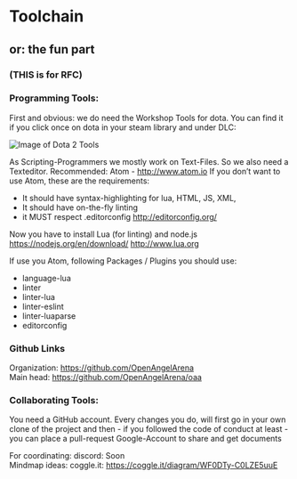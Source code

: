 # Toolchain
## or: the fun part
### (THIS is for RFC)

### Programming Tools:

First and obvious: we do need the Workshop Tools for dota. You can find it if you click once on dota in your steam library and under DLC:
	
![Image of Dota 2 Tools](https://i.imgsafe.org/b48317a26e.png)

As Scripting-Programmers we mostly work on Text-Files. So we also need a Texteditor. Recommended: Atom - http://www.atom.io
If you don’t want to use Atom, these are the requirements:
- It should have syntax-highlighting for lua, HTML, JS, XML, 
- It should have on-the-fly linting
- it MUST respect .editorconfig http://editorconfig.org/


Now you have to install Lua (for linting) and node.js
https://nodejs.org/en/download/
http://www.lua.org


If use you Atom, following Packages / Plugins you should use:
- language-lua
- linter
- linter-lua
- linter-eslint
- linter-luaparse
- editorconfig

### Github Links
Organization: https://github.com/OpenAngelArena  
Main head: https://github.com/OpenAngelArena/oaa

### Collaborating Tools:

You need a GitHub account. Every changes you do, will first go in your own clone of the project and then - if you followed the code of conduct at least - you can place a pull-request
Google-Account to share and get documents

For coordinating: discord: Soon  
Mindmap ideas: coggle.it: https://coggle.it/diagram/WF0DTy-C0LZE5uuE
